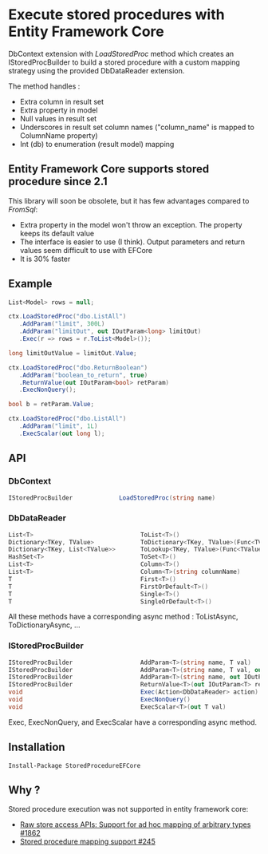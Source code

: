  # Execute stored procedures with Entity Framework Core

DbContext extension with *LoadStoredProc* method which creates
an IStoredProcBuilder to build a stored procedure with a custom
mapping strategy using the provided DbDataReader extension.

The method handles :
- Extra column in result set
- Extra property in model
- Null values in result set
- Underscores in result set column names ("column_name" is mapped to ColumnName property)
- Int (db) to enumeration (result model) mapping

## Entity Framework Core supports stored procedure since 2.1

This library will soon be obsolete, but it has few advantages compared to *FromSql*:
- Extra property in the model won't throw an exception. The property keeps its default value
- The interface is easier to use (I think). Output parameters and return values seem difficult
to use with EFCore
- It is 30% faster

## Example

```csharp
List<Model> rows = null;

ctx.LoadStoredProc("dbo.ListAll")
   .AddParam("limit", 300L)
   .AddParam("limitOut", out IOutParam<long> limitOut)
   .Exec(r => rows = r.ToList<Model>());

long limitOutValue = limitOut.Value;

ctx.LoadStoredProc("dbo.ReturnBoolean")
   .AddParam("boolean_to_return", true)
   .ReturnValue(out IOutParam<bool> retParam)
   .ExecNonQuery();

bool b = retParam.Value;

ctx.LoadStoredProc("dbo.ListAll")
   .AddParam("limit", 1L)
   .ExecScalar(out long l);
```

## API

### DbContext
```csharp
IStoredProcBuilder             LoadStoredProc(string name)
```

### DbDataReader
```csharp
List<T>                              ToList<T>()
Dictionary<TKey, TValue>             ToDictionary<TKey, TValue>(Func<TValue, TKey> keyProjection)
Dictionary<TKey, List<TValue>>       ToLookup<TKey, TValue>(Func<TValue, TKey> keyProjection)
HashSet<T>                           ToSet<T>()
List<T>                              Column<T>()
List<T>                              Column<T>(string columnName)
T                                    First<T>()
T                                    FirstOrDefault<T>()
T                                    Single<T>()
T                                    SingleOrDefault<T>()
```

All these methods have a corresponding async method : ToListAsync, ToDictionaryAsync, ...

### IStoredProcBuilder
```csharp
IStoredProcBuilder                   AddParam<T>(string name, T val)                             // Input parameter
IStoredProcBuilder                   AddParam<T>(string name, T val, out IOutParam<T> outParam)  // Input/Ouput parameter
IStoredProcBuilder                   AddParam<T>(string name, out IOutParam<T> outParam)         // Ouput parameter
IStoredProcBuilder                   ReturnValue<T>(out IOutParam<T> retParam)
void                                 Exec(Action<DbDataReader> action)
void                                 ExecNonQuery()
void                                 ExecScalar<T>(out T val)
```

Exec, ExecNonQuery, and ExecScalar have a corresponding async method.

## Installation

` Install-Package StoredProcedureEFCore `

## Why ?

Stored procedure execution was not supported in entity framework core:
- [Raw store access APIs: Support for ad hoc mapping of arbitrary types #1862](https://github.com/aspnet/EntityFramework/issues/1862)
- [Stored procedure mapping support #245](https://github.com/aspnet/EntityFramework/issues/245)
